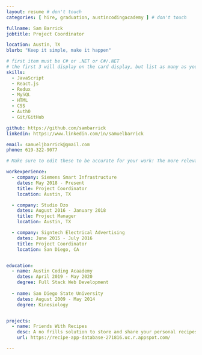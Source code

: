 ```yaml
---
layout: resume # don't touch
categories: [ hire, graduation, austincodingacademy ] # don't touch

fullname: Sam Barrick
jobtitle: Project Coordinator

location: Austin, TX
blurb: "Keep it simple, make it happen"

# first item must be C# or .NET or C#/.NET
# the first 3 will display on the card display, but list as many as you want, they will be visible on your hire page
skills:
  - JavaScript
  - React.js
  - Redux
  - MySQL
  - HTML
  - CSS
  - Auth0
  - Git/GitHub

github: https://github.com/sambarrick
linkedin: https://www.linkedin.com/in/samuelbarrick

email: samueljbarrick@gmail.com
phone: 619-322-9077

# Make sure to edit these to be accurate for your work! The more relevant the better if the role was technical, don't feel like you need to put every job you've had.

workexperience:
  - company: Siemens Smart Infrastructure
    dates: May 2018 - Present
    title: Project Coordinator
    location: Austin, TX

  - company: Studio Dzo
    dates: August 2016 - January 2018
    title: Project Manager
    location: Austin, TX

  - company: Signtech Electrical Advertising
    dates: June 2015 - July 2016
    title: Project Coordinator
    location: San Diego, CA


education:
  - name: Austin Coding Acaademy
    dates: April 2019 - May 2020
    degree: Full Stack Web Development
    
  - name: San Diego State University
    dates: August 2009 - May 2014
    degree: Kinesiology


projects:
  - name: Friends With Recipes
    desc: A no frills solution to store and share your personal recipes with family and friends!
    url: https://recipe-app-database-271816.uc.r.appspot.com/

---
```

